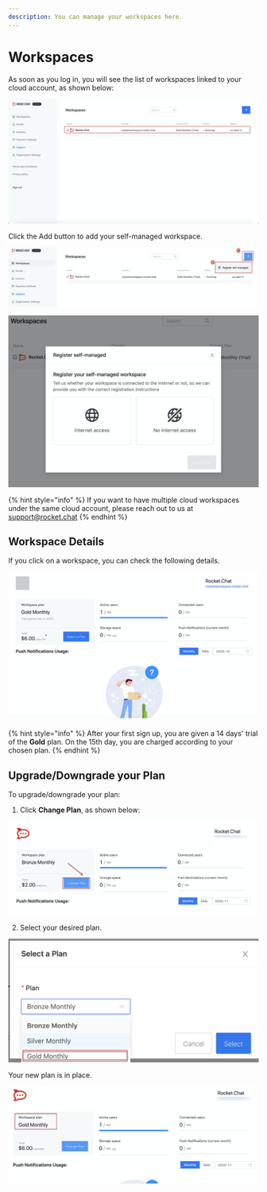 ```yaml
---
description: You can manage your workspaces here.
---
```


# Workspaces

As soon as you log in, you will see the list of workspaces linked to your cloud account, as shown below:

![](../../../../.gitbook/assets/image%20%2895%29%20%281%29.png)

Click the Add button to add your self-managed workspace.

![](../../../../.gitbook/assets/image%20%2894%29.png)

![](../../../../.gitbook/assets/image%20%2896%29.png)

{% hint style="info" %}
If you want to have multiple cloud workspaces under the same cloud account, please reach out to us at support@rocket.chat
{% endhint %}

## Workspace Details

If you click on a workspace, you can check the following details.

![](../../../../.gitbook/assets/image%20%28126%29.png)

#### 

{% hint style="info" %}
After your first sign up, you are given a 14 days' trial of the **Gold** plan. On the 15th day, you are charged according to your chosen plan.
{% endhint %}

##  Upgrade/Downgrade your Plan

To upgrade/downgrade your plan:

1. Click **Change Plan**, as shown below:

![](../../../../.gitbook/assets/image%20%28147%29.png)

2. Select your desired plan.

![](../../../../.gitbook/assets/image%20%28149%29.png)

Your new plan is in place. 

![](../../../../.gitbook/assets/image%20%28148%29.png)

